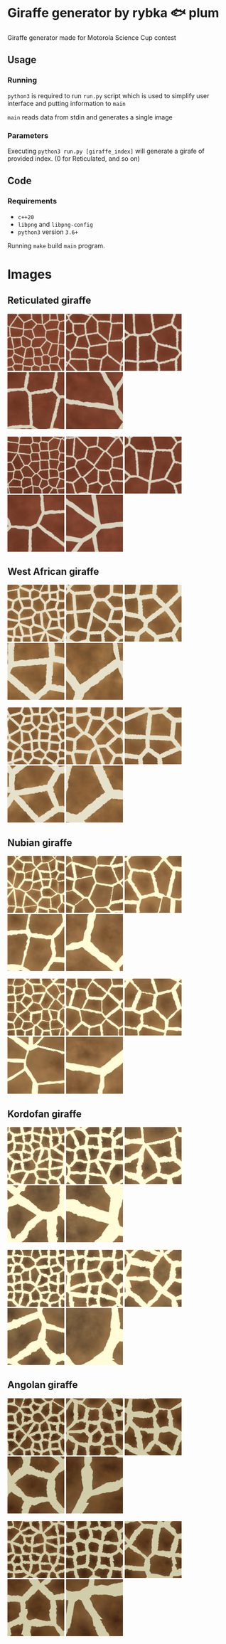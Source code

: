 # Giraffe generator by rybka 🐟 plum

Giraffe generator made for Motorola Science Cup contest

## Usage

### Running
`python3` is required to run `run.py` script which is used to simplify
user interface and putting information to `main`

`main` reads data from stdin and generates a single image

### Parameters
Executing `python3 run.py [giraffe_index]` will generate
a girafe of provided index. (0 for Reticulated, and so on)


## Code
### Requirements
  - `c++20 `
  - `libpng` and `libpng-config`
  - `python3` version `3.6+`

Running `make` build `main` program.


# Images
## Reticulated giraffe
![s0-0](images/0-0.png)
![s0-1](images/0-1.png)
![s0-2](images/0-2.png)
![s0-3](images/0-3.png)
![s0-4](images/0-4.png)

![s0-5](images/0-5.png)
![s0-6](images/0-6.png)
![s0-7](images/0-7.png)
![s0-8](images/0-8.png)
![s0-9](images/0-9.png)

## West African giraffe
![s1-0](images/1-0.png)
![s1-1](images/1-1.png)
![s1-2](images/1-2.png)
![s1-3](images/1-3.png)
![s1-4](images/1-4.png)

![s1-5](images/1-5.png)
![s1-6](images/1-6.png)
![s1-7](images/1-7.png)
![s1-8](images/1-8.png)
![s1-9](images/1-9.png)

## Nubian giraffe
![s2-0](images/2-0.png)
![s2-1](images/2-1.png)
![s2-2](images/2-2.png)
![s2-3](images/2-3.png)
![s2-4](images/2-4.png)

![s2-5](images/2-5.png)
![s2-6](images/2-6.png)
![s2-7](images/2-7.png)
![s2-8](images/2-8.png)
![s2-9](images/2-9.png)

## Kordofan giraffe
![s3-0](images/3-0.png)
![s3-1](images/3-1.png)
![s3-2](images/3-2.png)
![s3-3](images/3-3.png)
![s3-4](images/3-4.png)

![s3-5](images/3-5.png)
![s3-6](images/3-6.png)
![s3-7](images/3-7.png)
![s3-8](images/3-8.png)
![s3-9](images/3-9.png)

## Angolan giraffe
![s4-0](images/4-0.png)
![s4-1](images/4-1.png)
![s4-2](images/4-2.png)
![s4-3](images/4-3.png)
![s4-4](images/4-4.png)

![s4-5](images/4-5.png)
![s4-6](images/4-6.png)
![s4-7](images/4-7.png)
![s4-8](images/4-8.png)
![s4-9](images/4-9.png)